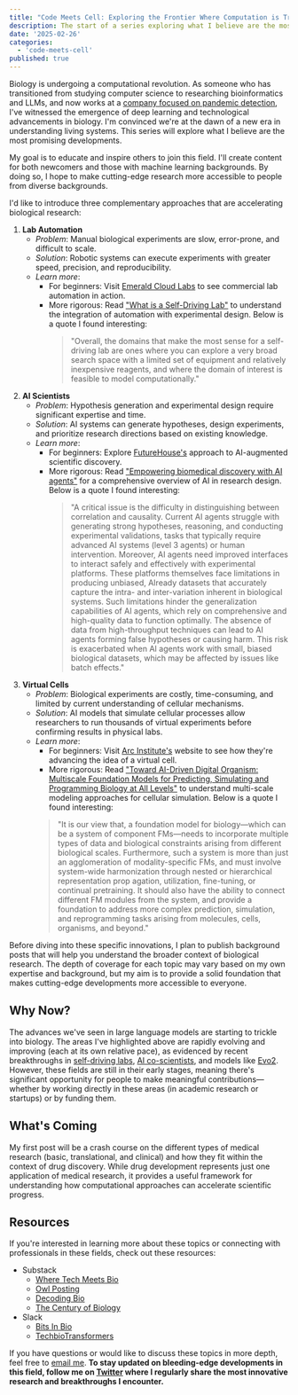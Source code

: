 ```yaml
---
title: "Code Meets Cell: Exploring the Frontier Where Computation is Transforming Biology"
description: The start of a series exploring what I believe are the most promising developments in biological research.
date: '2025-02-26'
categories:
  - 'code-meets-cell'
published: true
---
```


Biology is undergoing a computational revolution. As someone who has transitioned from studying computer science to researching bioinformatics and LLMs, and now works at a [company focused on pandemic detection](https://naobservatory.org/), I've witnessed the emergence of deep learning and technological advancements in biology. I'm convinced we're at the dawn of a new era in understanding living systems. This series will explore what I believe are the most promising developments.

My goal is to educate and inspire others to join this field. I'll create content for both newcomers and those with machine learning backgrounds. By doing so, I hope to make cutting-edge research more accessible to people from diverse backgrounds.

I'd like to introduce three complementary approaches that are accelerating biological research:
1. **Lab Automation** 
	- *Problem*: Manual biological experiments are slow, error-prone, and difficult to scale.
	- *Solution*: Robotic systems can execute experiments with greater speed, precision, and reproducibility.
	- *Learn more*:
		- For beginners: Visit [Emerald Cloud Labs](https://www.emeraldcloudlab.com/) to see commercial lab automation in action.
		- More rigorous: Read ["What is a Self-Driving Lab"](https://stefangolas.substack.com/p/what-is-a-self-driving-lab) to understand the integration of automation with experimental design. Below is a quote I found interesting:
			> "Overall, the domains that make the most sense for a self-driving lab are ones where you can explore a very broad search space with a limited set of equipment and relatively inexpensive reagents, and where the domain of interest is feasible to model computationally."
2. **AI Scientists**
	- *Problem*: Hypothesis generation and experimental design require significant expertise and time.
	- *Solution*: AI systems can generate hypotheses, design experiments, and prioritize research directions based on existing knowledge.
	- *Learn more*: 
		- For beginners: Explore [FutureHouse's](https://www.futurehouse.org/) approach to AI-augmented scientific discovery. 
		- More rigorous: Read ["Empowering biomedical discovery with AI agents"](https://doi.org/10.1016/j.cell.2024.09.022) for a comprehensive overview of AI in research design. Below is a quote I found interesting:
			> "A critical issue is the difficulty in distinguishing between correlation and causality. Current AI agents struggle with generating strong hypotheses, reasoning, and conducting experimental validations, tasks that typically require advanced AI systems (level 3 agents) or human intervention. Moreover, AI agents need improved interfaces to interact safely and effectively with experimental platforms. These platforms themselves face limitations in producing unbiased, AIready datasets that accurately capture the intra- and inter-variation inherent in biological systems. Such limitations hinder the generalization capabilities of AI agents, which rely on comprehensive and high-quality data to function optimally. The absence of data from high-throughput techniques can lead to AI agents forming false hypotheses or causing harm. This risk is exacerbated when AI agents work with small, biased biological datasets, which may be affected by issues like batch effects."
3. **Virtual Cells**
	- *Problem*: Biological experiments are costly, time-consuming, and limited by current understanding of cellular mechanisms. 
	- *Solution*: AI models that simulate cellular processes allow researchers to run thousands of virtual experiments before confirming results in physical labs.
	- *Learn more*:
		- For beginners: Visit [Arc Institute's](https://arcinstitute.org/) website to see how they're advancing the idea of a virtual cell. 
		- More rigorous: Read ["Toward AI-Driven Digital Organism: Multiscale Foundation Models for Predicting, Simulating and Programming Biology at All Levels"](https://doi.org/10.48550/arXiv.2412.06993) to understand multi-scale modeling approaches for cellular simulation. Below is a quote I found interesting:
		> "It is our view that, a foundation model for biology—which can be a system of component FMs—needs to incorporate multiple types of data and biological constraints arising from different biological scales. Furthermore, such a system is more than just an agglomeration of modality-specific FMs, and must involve system-wide harmonization through nested or hierarchical representation prop agation, utilization, fine-tuning, or continual pretraining. It should also have the ability to connect different FM modules from the system, and provide a foundation to address more complex prediction, simulation, and reprogramming tasks arising from molecules, cells, organisms, and beyond."

Before diving into these specific innovations, I plan to publish background posts that will help you understand the broader context of biological research. The depth of coverage for each topic may vary based on my own expertise and background, but my aim is to provide a solid foundation that makes cutting-edge developments more accessible to everyone.
## Why Now?
The advances we've seen in large language models are starting to trickle into biology. The areas I've highlighted above are rapidly evolving and improving (each at its own relative pace), as evidenced by recent breakthroughs in [self-driving labs](https://doi.org/10.1038/s44286-023-00002-4), [AI co-scientists](https://research.google/blog/accelerating-scientific-breakthroughs-with-an-ai-co-scientist/), and models like [Evo2](https://doi.org/10.1101/2025.02.18.638918). However, these fields are still in their early stages, meaning there's significant opportunity for people to make meaningful contributions—whether by working directly in these areas (in academic research or startups) or by funding them.
## What's Coming
My first post will be a crash course on the different types of medical research (basic, translational, and clinical) and how they fit within the context of drug discovery. While drug development represents just one application of medical research, it provides a useful framework for understanding how computational approaches can accelerate scientific progress.
## Resources
If you're interested in learning more about these topics or connecting with professionals in these fields, check out these resources:
- Substack
	- [Where Tech Meets Bio](https://www.techlifesci.com/)
	- [Owl Posting](https://www.owlposting.com/)
	- [Decoding Bio](https://decodingbio.substack.com/)
	- [The Century of Biology](https://centuryofbio.com/)
- Slack 
	- [Bits In Bio](https://www.bitsinbio.org/)
	- [TechbioTransformers](https://x.com/techbi0?lang=en)

If you have questions or would like to discuss these topics in more depth, feel free to [email me](mailto:harmonsbhasin@gmail.com). **To stay updated on bleeding-edge developments in this field, follow me on [Twitter](https://x.com/harmonbhasin) where I regularly share the most innovative research and breakthroughs I encounter.**
